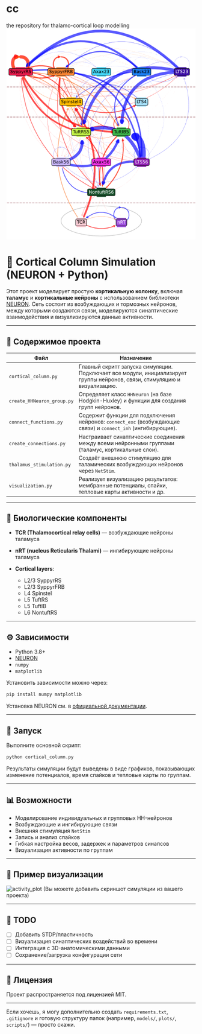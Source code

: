 # cc
the repository for thalamo-cortical loop modelling
![](CC.png)



# 🧠 Cortical Column Simulation (NEURON + Python)

Этот проект моделирует простую **кортикальную колонку**, включая **таламус** и **кортикальные нейроны** с использованием библиотеки [NEURON](https://neuron.yale.edu/neuron/). Сеть состоит из возбуждающих и тормозных нейронов, между которыми создаются связи, моделируются синаптические взаимодействия и визуализируются данные активности.

---

## 📁 Содержимое проекта

| Файл                       | Назначение                                                                                                                 |
| -------------------------- | -------------------------------------------------------------------------------------------------------------------------- |
| `cortical_column.py`       | Главный скрипт запуска симуляции. Подключает все модули, инициализирует группы нейронов, связи, стимуляцию и визуализацию. |
| `create_HHNeuron_group.py` | Определяет класс `HHNeuron` (на базе Hodgkin-Huxley) и функции для создания групп нейронов.                                |
| `connect_functions.py`     | Содержит функции для подключения нейронов: `connect_exc` (возбуждающие связи) и `connect_inh` (ингибирующие).              |
| `create_connections.py`    | Настраивает синаптические соединения между всеми нейронными группами (таламус, кортикальные слои).                         |
| `thalamus_stimulation.py`  | Создаёт внешнюю стимуляцию для таламических возбуждающих нейронов через `NetStim`.                                         |
| `visualization.py`         | Реализует визуализацию результатов: мембранные потенциалы, спайки, тепловые карты активности и др.                         |

---

## 🧠 Биологические компоненты

* **TCR (Thalamocortical relay cells)** — возбуждающие нейроны таламуса
* **nRT (nucleus Reticularis Thalami)** — ингибирующие нейроны таламуса
* **Cortical layers**:

  * L2/3 SyppyrRS
  * L2/3 SyppyrFRB
  * L4 Spinstel
  * L5 TuftRS
  * L5 TuftIB
  * L6 NontuftRS

---

## ⚙️ Зависимости

* Python 3.8+
* [NEURON](https://www.neuron.yale.edu/neuron/download)
* `numpy`
* `matplotlib`

Установить зависимости можно через:

```bash
pip install numpy matplotlib
```

Установка NEURON см. в [официальной документации](https://neuron.yale.edu/neuron/download).

---

## 🚀 Запуск

Выполните основной скрипт:

```bash
python cortical_column.py
```

Результаты симуляции будут выведены в виде графиков, показывающих изменение потенциалов, время спайков и тепловые карты по группам.

---

## 📊 Возможности

* Моделирование индивидуальных и групповых HH-нейронов
* Возбуждающие и ингибирующие связи
* Внешняя стимуляция `NetStim`
* Запись и анализ спайков
* Гибкая настройка весов, задержек и параметров синапсов
* Визуализация активности по группам

---

## 📎 Пример визуализации

![activity\_plot](https://your_example_image_url.com/plot.png)
(Вы можете добавить скриншот симуляции из вашего проекта)

---

## 📌 TODO

* [ ] Добавить STDP/пластичность
* [ ] Визуализация синаптических воздействий во времени
* [ ] Интеграция с 3D-анатомическими данными
* [ ] Сохранение/загрузка конфигурации сети

---

## 📜 Лицензия

Проект распространяется под лицензией MIT.

---

Если хочешь, я могу дополнительно создать `requirements.txt`, `.gitignore` и готовую структуру папок (например, `models/`, `plots/`, `scripts/`) — просто скажи.
